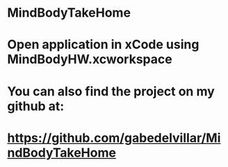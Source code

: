 # MindBodyTakeHome
# Open application in xCode using MindBodyHW.xcworkspace
# You can also find the project on my github at:
# https://github.com/gabedelvillar/MindBodyTakeHome
